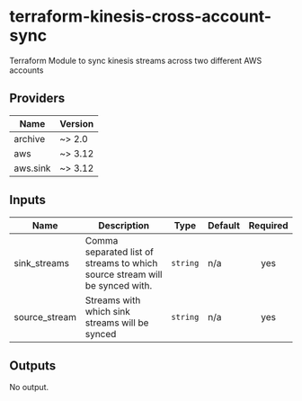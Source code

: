 # terraform-kinesis-cross-account-sync
Terraform Module to sync kinesis streams across two different AWS accounts


## Providers

| Name | Version |
|------|---------|
| archive | ~> 2.0 |
| aws | ~> 3.12 |
| aws.sink | ~> 3.12 |

## Inputs

| Name | Description | Type | Default | Required |
|------|-------------|------|---------|:-----:|
| sink\_streams | Comma separated list of streams to which source stream will be synced with. | `string` | n/a | yes |
| source\_stream | Streams with which sink streams will be synced | `string` | n/a | yes |

## Outputs

No output.

